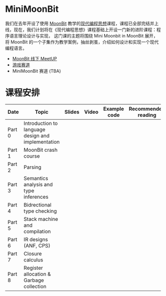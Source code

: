 # MiniMoonBit

我们在去年开设了使用 [MoonBit](https://moonbitlang.com) 教学的[现代编程思想](https://space.bilibili.com/1453436642/channel/collectiondetail?sid=1822058)课程，课程已全部完结并上线，现在，我们计划将在《现代编程思想》课程基础上开设一门新的进阶课程：程序语言理论设计与实现， 这门课的主题将围绕 Mini Moonbit in MoonBit 展开，将 MoonBit 的一个子集作为教学案例，抽丝剥茧，介绍如何设计和实现一个现代编程语言。

- [MoonBit 线下 MeetUP](https://www.huodongxing.com/event/reg_submit?id=8769783665900)
- [游戏赛道](https://mp.weixin.qq.com/s/lzg2wmqZeNeYzDWRMye43Q)
- MiniMoonBit 赛道 (TBA)

# 课程安排

| Date   | Topic                                              | Slides | Video | Example code | Recommended reading |
| ------ | -------------------------------------------------- | ------ | ----- | ------------ | ------------------- |
| Part 0 | Introduction to language design and implementation |        |       |              |
| Part 1 | MoonBit crash course                               |        |       |              |                     |
| Part 2 | Parsing                                            |        |       |              |                     |
| Part 3 | Semantics analysis and type inferences             |        |       |              |                     |
| Part 4 | Bidrectional type checking                         |
| Part 5 | Stack machine and compilation                      |        |       |              |
| Part 6 | IR designs (ANF, CPS)                              |
| Part 7 | Closure calculus                                   |        |       |
| Part 8 | Register allocation & Garbage collection           |        |       |              |                     |
